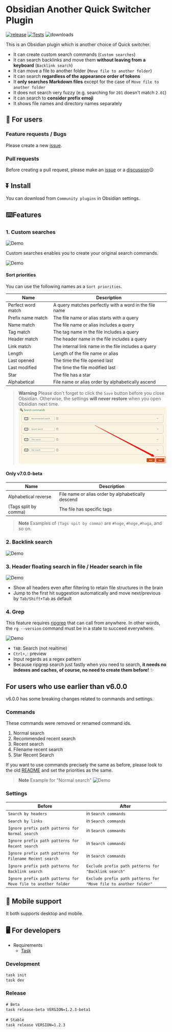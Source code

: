 # Obsidian Another Quick Switcher Plugin

[![release](https://img.shields.io/github/release/tadashi-aikawa/obsidian-another-quick-switcher.svg)](https://github.com/tadashi-aikawa/obsidian-another-quick-switcher/releases/latest)
[![Tests](https://github.com/tadashi-aikawa/obsidian-another-quick-switcher/workflows/Tests/badge.svg)](https://github.com/tadashi-aikawa/obsidian-another-quick-switcher/actions)
![downloads](https://img.shields.io/github/downloads/tadashi-aikawa/obsidian-another-quick-switcher/total)

This is an Obsidian plugin which is another choice of Quick switcher.

- It can create custom search commands (`Custom searches`)
- It can search backlinks and move them **without leaving from a keyboard** (`Backlink search`)
- It can move a file to another folder (`Move file to another folder`)
- It can search **regardless of the appearance order of tokens**
- It **only searches Markdown files** except for the case of `Move file to another folder`
- It does not search very fuzzy (e.g. searching for `201` doesn't match `2.01`) 
- It can search to **consider prefix emoji**
- It shows file names and directory names separately


## 👥 For users

### Feature requests / Bugs

Please create a new [issue].

### Pull requests

Before creating a pull request, please make an [issue] or a [discussion]😉

[issue]: https://github.com/tadashi-aikawa/obsidian-another-quick-switcher/issues
[discussion]: https://github.com/tadashi-aikawa/obsidian-another-quick-switcher/discussions

## ⏬ Install

You can download from `Community plugins` in Obsidian settings.

## ⌨️Features

### 1. Custom searches

![Demo](https://raw.githubusercontent.com/tadashi-aikawa/obsidian-another-quick-switcher/master/demo/custom-searches.gif)


Custom searches enables you to create your original search commands.

![Demo](https://raw.githubusercontent.com/tadashi-aikawa/obsidian-another-quick-switcher/master/demo/search-commands-setting.png)

#### Sort priorities

You can use the following names as a `Sort priorities`.

| Name               | Description                                            |
| ------------------ | ------------------------------------------------------ |
| Perfect word match | A query matches perfectly with a word in the file name |
| Prefix name match  | The file name or alias starts with a query             |
| Name match         | The file name or alias includes a query                |
| Tag match          | The tag name in the file includes a query              |
| Header match       | The header name in the file includes a query           |
| Link match         | The internal link name in the file includes a query    |
| Length             | Length of the file name or alias                       |
| Last opened        | The time the file opened last                          |
| Last modified      | The time the file modified last                        |
| Star               | The file has a star                                    |
| Alphabetical       | File name or alias order by alphabetically ascend      |

> **Warning**
> Please don't forget to click the `Save` button before you close Obsidian. Otherwise, the settings **will never restore** when you open Obsidian next time.
> ![](demo/save-button.png)

#### Only v7.0.0-beta

| Name                  | Description                                        |
| --------------------- |----------------------------------------------------|
| Alphabetical reverse  | File name or alias order by alphabetically descend |
| (Tags split by comma) | The file has specific tags                         |

> **Note**
> Examples of `(Tags spit by comma)` are `#hoge`, `#hoge,#huga`, and so on.

### 2. Backlink search

![Demo](https://raw.githubusercontent.com/tadashi-aikawa/obsidian-another-quick-switcher/master/demo/backlink-search.gif)

### 3. Header floating search in file / Header search in file

![Demo](https://raw.githubusercontent.com/tadashi-aikawa/obsidian-another-quick-switcher/master/demo/header-floating-search-in-file.gif)

- Show all headers even after filtering to retain file structures in the brain
- Jump to the first hit suggestion automatically and move next/previous by `Tab/Shift+Tab` as default

### 4. Grep

This feature requires [ripgrep](https://github.com/BurntSushi/ripgrep) that can call from anywhere. In other words, the `rg --version` command must be in a state to succeed everywhere.

![Demo](https://raw.githubusercontent.com/tadashi-aikawa/obsidian-another-quick-switcher/master/demo/grep.gif)

- `TAB`: Search (not realtime)
- `Ctrl+,`: preview
- Input regards as a regex pattern
- Because ripgrep search just fastly when you need to search, **it needs no indexes and caches, of course, no need to create them before!** ✨

## For users who use earlier than v6.0.0

v6.0.0 has some breaking changes related to commands and settings.

### Commands

These commands were removed or renamed command ids.

1. Normal search
2. Recommended recent search
3. Recent search
4. Filename recent search
5. Star Recent Search

If you want to use commands precisely the same as before, please look to the old [README](https://github.com/tadashi-aikawa/obsidian-another-quick-switcher/blob/c54890d2375a556031a0c69256624eb0fe42e266/README.md#1%E2%83%A3-file-searches) and set the priorities as the same.

> **Note**
> Example for "Normal search"
> ![Demo](https://raw.githubusercontent.com/tadashi-aikawa/obsidian-another-quick-switcher/master/demo/v6.0.0-migration.png)

### Settings

|                            Before                             |                              After                               |
| ------------------------------------------------------------- | ---------------------------------------------------------------- |
| `Search by headers`                                           | in `Search commands`                                             |
| `Search by links`                                             | in `Search commands`                                             |
| `Ignore prefix path patterns for Normal search`               | in `Search commands`                                             |
| `Ignore prefix path patterns for Recent search`               | in `Search commands`                                             |
| `Ignore prefix path patterns for Filename Recent search`      | in `Search commands`                                             |
| `Ignore prefix path patterns for Backlink search`             | `Exclude prefix path patterns for "Backlink search"`             |
| `Ignore prefix path patterns for Move file to another folder` | `Exclude prefix path patterns for "Move file to another folder"` |

## 📱 Mobile support

It both supports desktop and mobile.

## 🖥️ For developers

- Requirements
  - [Task]

### Development

```console
task init
task dev
```

### Release

```console
# Beta
task release-beta VERSION=1.2.3-beta1

# Stable
task release VERSION=1.2.3
```

[task]: https://github.com/go-task/task
